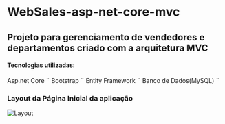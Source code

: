 # WebSales-asp-net-core-mvc
## Projeto para gerenciamento de vendedores e departamentos criado com a arquitetura MVC

#### Tecnologias utilizadas:
Asp.net Core ¨
Bootstrap ¨
Entity Framework ¨
Banco de Dados(MySQL) ¨

### Layout da Página Inicial da aplicação
![Layout](https://user-images.githubusercontent.com/36715075/78715147-595eea00-78f3-11ea-9f04-7c6a03cc9fa1.JPG)


